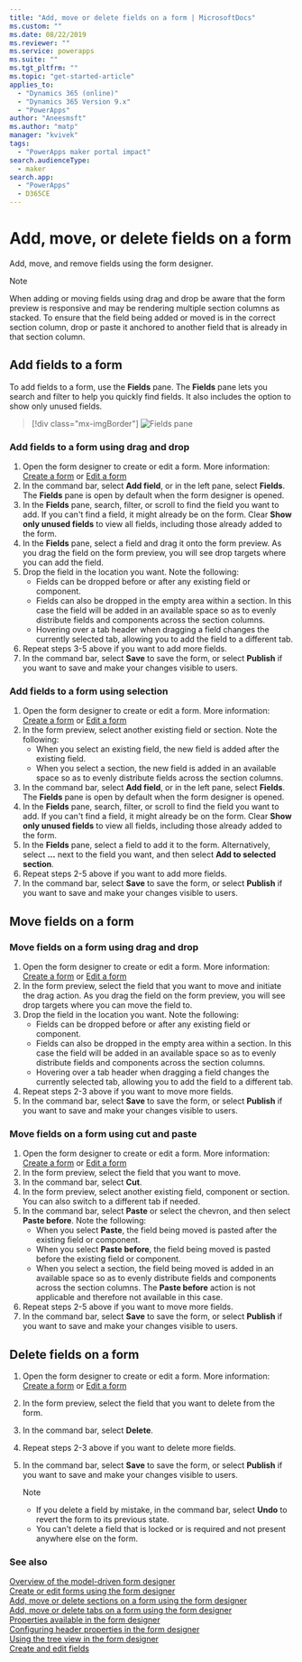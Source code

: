 ```yaml
---
title: "Add, move or delete fields on a form | MicrosoftDocs"
ms.custom: ""
ms.date: 08/22/2019
ms.reviewer: ""
ms.service: powerapps
ms.suite: ""
ms.tgt_pltfrm: ""
ms.topic: "get-started-article"
applies_to: 
  - "Dynamics 365 (online)"
  - "Dynamics 365 Version 9.x"
  - "PowerApps"
author: "Aneesmsft"
ms.author: "matp"
manager: "kvivek"
tags: 
  - "PowerApps maker portal impact"
search.audienceType: 
  - maker
search.app: 
  - "PowerApps"
  - D365CE
---
```


# Add, move, or delete fields on a form  
Add, move, and remove fields using the form designer.

> [!NOTE]
> When adding or moving fields using drag and drop be aware that the form preview is responsive and may be rendering multiple section columns as stacked. To ensure that the field being added or moved is in the correct section column, drop or paste it anchored to another field that is already in that section column.

## Add fields to a form
To add fields to a form, use the **Fields** pane. The **Fields** pane lets you search and filter to help you quickly find fields. It also includes the option to show only unused fields. 

> [!div class="mx-imgBorder"] 
> ![](media/FormDesignerFieldsPane.png "Fields pane")

### Add fields to a form using drag and drop

1. Open the form designer to create or edit a form. More information: [Create a form](create-and-edit-forms.md#create-a-form) or [Edit a form](create-and-edit-forms.md#edit-a-form)
2. In the command bar, select **Add field**, or in the left pane, select **Fields**.  The **Fields** pane is open by default when the form designer is opened. 
3. In the **Fields** pane, search, filter, or scroll to find the field you want to add. If you can't find a field, it might already be on the form. Clear **Show only unused fields** to view all fields, including those already added to the form. 
4. In the **Fields** pane, select a field and drag it onto the form preview. As you drag the field on the form preview, you will see drop targets where you can add the field. 
5. Drop the field in the location you want. Note the following: 
    - Fields can be dropped before or after any existing field or component.
    - Fields can also be dropped in the empty area within a section. In this case the field will be added in an available space so as to evenly distribute fields and components across the section columns.
    - Hovering over a tab header when dragging a field changes the currently selected tab, allowing you to add the field to a different tab.   
6. Repeat steps 3-5 above if you want to add more fields.
7. In the command bar, select **Save** to save the form, or select **Publish** if you want to save and make your changes visible to users. 

### Add fields to a form using selection 

1. Open the form designer to create or edit a form. More information: [Create a form](create-and-edit-forms.md#create-a-form) or [Edit a form](create-and-edit-forms.md#edit-a-form)
2. In the form preview, select another existing field or section. Note the following:
    - When you select an existing field, the new field is added after the existing field. 
    - When you select a section, the new field is added in an available space so as to evenly distribute fields across the section columns. 
3. In the command bar, select **Add field**, or in the left pane, select **Fields**. The **Fields** pane is open by default when the form designer is opened. 
4. In the **Fields** pane, search, filter, or scroll to find the field you want to add. If you can't find a field, it might already be on the form. Clear **Show only unused fields** to view all fields, including those already added to the form. 
5. In the **Fields** pane, select a field to add it to the form. Alternatively, select **...** next to the field you want, and then select **Add to selected section**. 
6. Repeat steps 2-5 above if you want to add more fields.
7. In the command bar, select **Save** to save the form, or select **Publish** if you want to save and make your changes visible to users. 

## Move fields on a form

### Move fields on a form using drag and drop

1. Open the form designer to create or edit a form. More information: [Create a form](create-and-edit-forms.md#create-a-form) or [Edit a form](create-and-edit-forms.md#edit-a-form)
2. In the form preview, select the field that you want to move and initiate the drag action. As you drag the field on the form preview, you will see drop targets where you can move the field to. 
3. Drop the field in the location you want. Note the following: 
    - Fields can be dropped before or after any existing field or component.
    - Fields can also be dropped in the empty area within a section. In this case the field will be added in an available space so as to evenly distribute fields and components across the section columns.
    - Hovering over a tab header when dragging a field changes the currently selected tab, allowing you to add the field to a different tab.   
4. Repeat steps 2-3 above if you want to move more fields.
5. In the command bar, select **Save** to save the form, or select **Publish** if you want to save and make your changes visible to users. 

### Move fields on a form using cut and paste

1. Open the form designer to create or edit a form. More information: [Create a form](create-and-edit-forms.md#create-a-form) or [Edit a form](create-and-edit-forms.md#edit-a-form)
2. In the form preview, select the field that you want to move.
3. In the command bar, select **Cut**.
4. In the form preview, select another existing field, component or section. You can also switch to a different tab if needed.
5. In the command bar, select **Paste** or select the chevron, and then select **Paste before**. Note the following:
    - When you select **Paste**, the field being moved is pasted after the existing field or component. 
    - When you select **Paste before**, the field being moved is pasted before the existing field or component.
    - When you select a section, the field being moved is added in an available space so as to evenly distribute fields and components across the section columns. The **Paste before** action is not applicable and therefore not available in this case.
6. Repeat steps 2-5 above if you want to move more fields.
7. In the command bar, select **Save** to save the form, or select **Publish** if you want to save and make your changes visible to users. 

## Delete fields on a form
1. Open the form designer to create or edit a form. More information: [Create a form](create-and-edit-forms.md#create-a-form) or [Edit a form](create-and-edit-forms.md#edit-a-form)
2. In the form preview, select the field that you want to delete from the form. 
3. In the command bar, select **Delete**. 
4. Repeat steps 2-3 above if you want to delete more fields.
5. In the command bar, select **Save** to save the form, or select **Publish** if you want to save and make your changes visible to users. 

     > [!NOTE]
     >   -  If you delete a field by mistake, in the command bar, select **Undo** to revert the form to its previous state. 
     >   -  You can't delete a field that is locked or is required and not present anywhere else on the form. 

### See also
[Overview of the model-driven form designer](form-designer-overview.md)  
[Create or edit forms using the form designer](create-and-edit-forms.md)  
[Add, move or delete sections on a form using the form designer](add-move-or-delete-sections-on-form.md)  
[Add, move or delete tabs on a form using the form designer](add-move-or-delete-tabs-on-form.md)  
[Properties available in the form designer](form-designer-properties.md)  
[Configuring header properties in the form designer](form-designer-header-properties.md)  
[Using the tree view in the form designer](using-tree-view-on-form.md)  
[Create and edit fields](../common-data-service/create-edit-field-portal.md)
